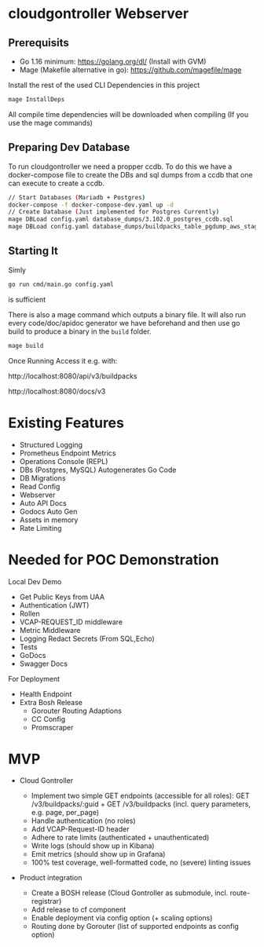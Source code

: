 # cloudgontroller Webserver
## Prerequisits
- Go 1.16 minimum: https://golang.org/dl/ (Install with GVM)
- Mage (Makefile alternative in go): https://github.com/magefile/mage

Install the rest of the used CLI Dependencies in this project
```bash
mage InstallDeps
```
All compile time dependencies will be downloaded when compiling (If you use the mage commands)

## Preparing Dev Database

To run cloudgontroller we need a propper ccdb.
To do this we have a docker-compose file to create the DBs and sql dumps from a ccdb that one can execute to create a ccdb.

```bash
// Start Databases (Mariadb + Postgres)
docker-compose -f docker-compose-dev.yaml up -d 
// Create Database (Just implemented for Postgres Currently)
mage DBLoad config.yaml database_dumps/3.102.0_postgres_ccdb.sql
mage DBLoad config.yaml database_dumps/buildpacks_table_pgdump_aws_staging.sql
```

## Starting It
Simly
```bash
go run cmd/main.go config.yaml
```
is sufficient

There is also a mage command which outputs a binary file. 
It will also run every code/doc/apidoc generator we have beforehand and then use
go build to produce a binary in the `build` folder.
```bash
mage build
```

Once Running Access it e.g. with:

http://localhost:8080/api/v3/buildpacks

http://localhost:8080/docs/v3


# Existing Features
- Structured Logging
- Prometheus Endpoint Metrics
- Operations Console (REPL)
- DBs (Postgres, MySQL) Autogenerates Go Code
- DB Migrations
- Read Config
- Webserver
- Auto API Docs
- Godocs Auto Gen
- Assets in memory
- Rate Limiting


# Needed for POC Demonstration
Local Dev Demo
- Get Public Keys from UAA
- Authentication (JWT)
- Rollen
- VCAP-REQUEST_ID middleware
- Metric Middleware
- Logging Redact Secrets (From SQL,Echo)
- Tests
- GoDocs
- Swagger Docs

For Deployment
- Health Endpoint
- Extra Bosh Release
  - Gorouter Routing Adaptions
  - CC Config
  - Promscraper


# MVP

- Cloud Gontroller
  - Implement two simple GET endpoints (accessible for all roles): GET /v3/buildpacks/:guid + GET /v3/buildpacks (incl. query parameters, e.g. page, per_page)
  - Handle authentication (no roles)
  - Add VCAP-Request-ID header
  - Adhere to rate limits (authenticated + unauthenticated)
  - Write logs (should show up in Kibana)
  - Emit metrics (should show up in Grafana)
  - 100% test coverage, well-formatted code, no (severe) linting issues

- Product integration
  - Create a BOSH release (Cloud Gontroller as submodule, incl. route-registrar)
  - Add release to cf component
  - Enable deployment via config option (+ scaling options)
  - Routing done by Gorouter (list of supported endpoints as config option)
